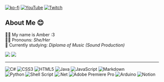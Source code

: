 [![ko-fi](https://ko-fi.com/img/githubbutton_sm.svg)](https://ko-fi.com/y2k04) [![YouTube](https://img.shields.io/badge/YouTube-%23FF0000.svg?logo=YouTube&logoColor=white)](https://youtube.com/@y2k04) [![Twitch](https://img.shields.io/badge/Twitch-%239146FF.svg?logo=Twitch&logoColor=white)](https://twitch.tv/y2k4_)

## About Me 😊
🙋‍♀️ My name is Amber :3<br>
🏳️‍⚧️ Pronouns: *She/Her*<br>
🌱 Currently studying: *Diploma of Music (Sound Production)*

![](https://github-readme-stats.vercel.app/api?username=y2k04&theme=react&hide_border=false&include_all_commits=false&count_private=false)
![](https://github-readme-stats.vercel.app/api/top-langs/?username=y2k04&theme=react&hide_border=false&include_all_commits=false&count_private=false&layout=compact)

---
![C#](https://img.shields.io/badge/c%23-%23239120.svg?style=flat&logo=c-sharp&logoColor=white) ![CSS3](https://img.shields.io/badge/css3-%231572B6.svg?style=flat&logo=css3&logoColor=white) ![HTML5](https://img.shields.io/badge/html5-%23E34F26.svg?style=flat&logo=html5&logoColor=white) ![Java](https://img.shields.io/badge/java-%23ED8B00.svg?style=flat&logo=java&logoColor=white) ![JavaScript](https://img.shields.io/badge/javascript-%23323330.svg?style=flat&logo=javascript&logoColor=%23F7DF1E) ![Markdown](https://img.shields.io/badge/markdown-%23000000.svg?style=flat&logo=markdown&logoColor=white)<br>
![Python](https://img.shields.io/badge/python-3670A0?style=flat&logo=python&logoColor=ffdd54) ![Shell Script](https://img.shields.io/badge/shell_script-%23121011.svg?style=flat&logo=gnu-bash&logoColor=white) ![.Net](https://img.shields.io/badge/.NET-5C2D91?style=flat&logo=.net&logoColor=white) ![Adobe Premiere Pro](https://img.shields.io/badge/Adobe%20Premiere%20Pro-9999FF.svg?style=flat&logo=Adobe%20Premiere%20Pro&logoColor=white) ![Arduino](https://img.shields.io/badge/-Arduino-00979D?style=flat&logo=Arduino&logoColor=white) ![Notion](https://img.shields.io/badge/Notion-%23000000.svg?style=flat&logo=notion&logoColor=white)
